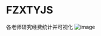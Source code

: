 # FZXTYJS
各老师研究经费统计并可视化
![image](https://github.com/xuying2020/FZXTYJS/assets/114268932/6ffd754f-d428-417e-b085-aed6ce5fa4a7)

